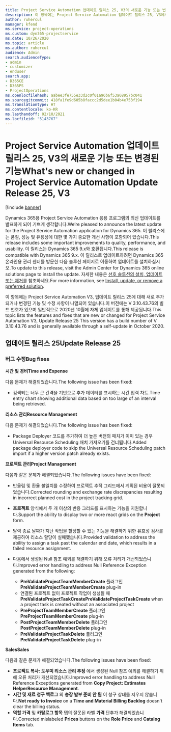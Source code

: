 ```yaml
---
title: Project Service Automation 업데이트 릴리스 25, V3의 새로운 기능 또는 변경된 기능
description: 이 항목에는 Project Service Automation 업데이트 릴리스 25, V3에서 사용할 수 있는 기능 및 수정 사항이 나열되어 있습니다.
author: ruhercul
manager: kfend
ms.service: project-operations
ms.custom: dyn365-projectservice
ms.date: 10/26/2020
ms.topic: article
ms.author: ruhercul
audience: Admin
search.audienceType:
- admin
- customizer
- enduser
search.app:
- D365CE
- D365PS
- ProjectOperations
ms.openlocfilehash: aabee3fe755e33d2c0f01a96b6f53a68957bc041
ms.sourcegitcommit: 418fa1fe9d605b8faccc2d5dee1b04b4e753f194
ms.translationtype: HT
ms.contentlocale: ko-KR
ms.lasthandoff: 02/10/2021
ms.locfileid: "5143767"
---
```

# <a name="whats-new-or-changed-in-project-service-automation-update-release-25-v3"></a><span data-ttu-id="bdbb9-103">Project Service Automation 업데이트 릴리스 25, V3의 새로운 기능 또는 변경된 기능</span><span class="sxs-lookup"><span data-stu-id="bdbb9-103">What's new or changed in Project Service Automation Update Release 25, V3</span></span>

[!include [banner](../includes/psa-now-project-operations.md)]

<span data-ttu-id="bdbb9-104">Dynamics 365용 Project Service Automation 응용 프로그램의 최신 업데이트를 발표하게 되어 기쁘게 생각합니다.</span><span class="sxs-lookup"><span data-stu-id="bdbb9-104">We’re pleased to announce the latest update for the Project Service Automation application for Dynamics 365.</span></span> <span data-ttu-id="bdbb9-105">이 릴리스에는 품질, 성능 및 유용성에 대한 몇 가지 중요한 개선 사항이 포함되어 있습니다.</span><span class="sxs-lookup"><span data-stu-id="bdbb9-105">This release includes some important improvements to quality, performance, and usability.</span></span> <span data-ttu-id="bdbb9-106">이 릴리스는 Dynamics 365 9.x와 호환됩니다.</span><span class="sxs-lookup"><span data-stu-id="bdbb9-106">This release is compatible with Dynamics 365 9.x.</span></span> <span data-ttu-id="bdbb9-107">이 릴리스로 업데이트하려면 Dynamics 365 온라인용 관리 센터를 방문한 다음 솔루션 페이지로 이동하여 업데이트를 설치하십시오.</span><span class="sxs-lookup"><span data-stu-id="bdbb9-107">To update to this release, visit the Admin Center for Dynamics 365 online solutions page to install the update.</span></span> <span data-ttu-id="bdbb9-108">자세한 내용은 [선호 솔루션의 설치, 업데이트 또는 제거](https://docs.microsoft.com/power-platform/admin/install-remove-preferred-solution)를 참조하세요.</span><span class="sxs-lookup"><span data-stu-id="bdbb9-108">For more information, see [Install, update, or remove a preferred solution](https://docs.microsoft.com/power-platform/admin/install-remove-preferred-solution).</span></span>

<span data-ttu-id="bdbb9-109">이 항목에는 Project Service Automation V3, 업데이트 릴리스 25에 대해 새로 추가되거나 변경된 기능 및 수정 사항이 나열되어 있습니다.이 버전에는 V 3.10.43.76의 빌드 번호가 있으며 일반적으로 2020년 10월에 자체 업데이트를 통해 제공됩니다.</span><span class="sxs-lookup"><span data-stu-id="bdbb9-109">This topic lists the features and fixes that are new or changed for Project Service Automation V3, Update Release 25 This version has a build number of V 3.10.43.76 and is generally available through a self-update in October 2020.</span></span>

## <a name="update-release-25"></a><span data-ttu-id="bdbb9-110">업데이트 릴리스 25</span><span class="sxs-lookup"><span data-stu-id="bdbb9-110">Update Release 25</span></span>

### <a name="bug-fixes"></a><span data-ttu-id="bdbb9-111">버그 수정</span><span class="sxs-lookup"><span data-stu-id="bdbb9-111">Bug fixes</span></span>

<span data-ttu-id="bdbb9-112">**시간 및 경비**</span><span class="sxs-lookup"><span data-stu-id="bdbb9-112">**Time and Expense**</span></span>

<span data-ttu-id="bdbb9-113">다음 문제가 해결되었습니다.</span><span class="sxs-lookup"><span data-stu-id="bdbb9-113">The following issue has been fixed:</span></span>

- <span data-ttu-id="bdbb9-114">검색되는 너무 큰 간격을 기반으로 추가 데이터를 표시하는 시간 입력 차트.</span><span class="sxs-lookup"><span data-stu-id="bdbb9-114">Time entry chart showing additional data based on too large of an interval being retrieved.</span></span>

<span data-ttu-id="bdbb9-115">**리소스 관리**</span><span class="sxs-lookup"><span data-stu-id="bdbb9-115">**Resource Management**</span></span>

<span data-ttu-id="bdbb9-116">다음 문제가 해결되었습니다.</span><span class="sxs-lookup"><span data-stu-id="bdbb9-116">The following issue has been fixed:</span></span>

- <span data-ttu-id="bdbb9-117">Package Deployer 코드를 추가하여 더 높은 버전의 패치가 이미 있는 경우 Universal Resource Scheduling 패치 가져오기를 건너뜁니다.</span><span class="sxs-lookup"><span data-stu-id="bdbb9-117">Added package deployer code to skip the Universal Resource Scheduling patch import if a higher version patch already exists.</span></span>

<span data-ttu-id="bdbb9-118">**프로젝트 관리**</span><span class="sxs-lookup"><span data-stu-id="bdbb9-118">**Project Management**</span></span>

<span data-ttu-id="bdbb9-119">다음과 같은 문제가 해결되었습니다.</span><span class="sxs-lookup"><span data-stu-id="bdbb9-119">The following issues have been fixed:</span></span>

- <span data-ttu-id="bdbb9-120">반올림 및 환율 불일치를 수정하여 프로젝트 추적 그리드에서 계획된 비용이 잘못되었습니다.</span><span class="sxs-lookup"><span data-stu-id="bdbb9-120">Corrected rounding and exchange rate discrepancies resulting in incorrect planned cost in the project tracking grid.</span></span>
- <span data-ttu-id="bdbb9-121">**프로젝트** 양식에서 두 개 이상의 반응 그리드를 표시하는 기능을 지원합니다.</span><span class="sxs-lookup"><span data-stu-id="bdbb9-121">Support the ability to display two or more react grids on the **Project** form.</span></span>
- <span data-ttu-id="bdbb9-122">달력 종료 날짜가 지난 작업을 할당할 수 있는 기능을 해결하기 위한 유효성 검사를 제공하여 리소스 할당이 실패했습니다.</span><span class="sxs-lookup"><span data-stu-id="bdbb9-122">Provided validation to address the ability to assign a task past the calendar end date, which results in a failed resource assignment.</span></span>
- <span data-ttu-id="bdbb9-123">다음에서 생성된 Null 참조 예외를 해결하기 위해 오류 처리가 개선되었습니다.</span><span class="sxs-lookup"><span data-stu-id="bdbb9-123">Improved error handling to address Null Reference Exception generated from the following:</span></span>

    - <span data-ttu-id="bdbb9-124">**PreValidateProjectTeamMemberCreate** 플러그인</span><span class="sxs-lookup"><span data-stu-id="bdbb9-124">**PreValidateProjectTeamMemberCreate** plug-in</span></span>
    - <span data-ttu-id="bdbb9-125">연결된 프로젝트 없이 프로젝트 작업이 생성될 때 **PreValidateProjectTaskCreate**</span><span class="sxs-lookup"><span data-stu-id="bdbb9-125">**PreValidateProjectTaskCreate** when a project task is created without an associated project</span></span>
    - <span data-ttu-id="bdbb9-126">**PreProjectTeamMemberCreate** 플러그인</span><span class="sxs-lookup"><span data-stu-id="bdbb9-126">**PreProjectTeamMemberCreate** plug-in</span></span>
    - <span data-ttu-id="bdbb9-127">**PostProjectTeamMemberDelete** 플러그인</span><span class="sxs-lookup"><span data-stu-id="bdbb9-127">**PostProjectTeamMemberDelete** plug-in</span></span>
    - <span data-ttu-id="bdbb9-128">**PreValidateProjectTaskDelete** 플러그인</span><span class="sxs-lookup"><span data-stu-id="bdbb9-128">**PreValidateProjectTaskDelete** plug-in</span></span>

<span data-ttu-id="bdbb9-129">**Sales**</span><span class="sxs-lookup"><span data-stu-id="bdbb9-129">**Sales**</span></span>

<span data-ttu-id="bdbb9-130">다음과 같은 문제가 해결되었습니다.</span><span class="sxs-lookup"><span data-stu-id="bdbb9-130">The following issues have been fixed:</span></span>

- <span data-ttu-id="bdbb9-131">**프로젝트 복사: 도우미 리소스 관리 추정** 에서 생성된 Null 참조 예외를 해결하기 위해 오류 처리가 개선되었습니다.</span><span class="sxs-lookup"><span data-stu-id="bdbb9-131">Improved error handling to address Null Reference Exceptions generated from **Copy Project: Estimates HelperResource Management**.</span></span>
- <span data-ttu-id="bdbb9-132">**시간 및 재료 청구 백로그** 의 **송장 발부 준비 안 됨** 이 청구 상태를 지우지 않습니다.</span><span class="sxs-lookup"><span data-stu-id="bdbb9-132">**Not ready to Invoice** on a **Time and Material Billing Backlog** doesn't clear the billing status.</span></span>
- <span data-ttu-id="bdbb9-133">**역할 가격** 및 **카탈로그 항목** 탭의 잘못된 라벨 **가격** 단추가 해결되었습니다.</span><span class="sxs-lookup"><span data-stu-id="bdbb9-133">Corrected mislabeled **Prices** buttons on the **Role Price** and **Catalog Items** tab.</span></span>
